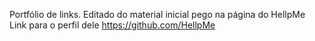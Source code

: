 Portfólio de links.
Editado do material inicial pego na página do HellpMe
Link para o perfil dele https://github.com/HellpMe

